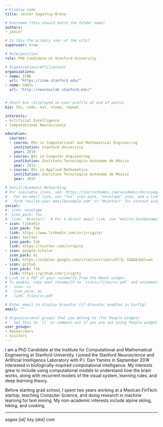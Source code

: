 ```yaml
---
# Display name
title: Javier Sagastuy-Brena

# Username (this should match the folder name)
authors:
- javier

# Is this the primary user of the site?
superuser: true

# Role/position
role: PhD Candidate at Stanford University

# Organizations/Affiliations
organizations:
- name: ICME
  url: "https://icme.stanford.edu/"
- name: SNAIL
  url: "http://neuroailab.stanford.edu/"


# Short bio (displayed in user profile at end of posts)
bio: Ski, code, eat, sleep, repeat.

interests:
- Artificial Intelligence
- Computational Neuroscience

education:
  courses:
  - course: MSc in Computational and Mathematical Engineering
    institution: Stanford University
    year: 2019
  - course: BSc in Computer Engineering
    institution: Instituto Tecnológico Autónomo de México
    year: 2015
  - course: BSc in Applied Mathematics
    institution: Instituto Tecnológico Autónomo de México
    year: 2015

# Social/Academic Networking
# For available icons, see: https://sourcethemes.com/academic/docs/page-builder/#icons
#   For an email link, use "fas" icon pack, "envelope" icon, and a link in the
#   form "mailto:your-email@example.com" or "#contact" for contact widget.
social:
#- icon: envelope
#  icon_pack: fas
#  link: '#contact'  # For a direct email link, use "mailto:test@example.org".
- icon: linkedin
  icon_pack: fab
  link: https://www.linkedin.com/in/jvrsgsty/
- icon: twitter
  icon_pack: fab
  link: https://twitter.com/jvrsgsty
- icon: google-scholar
  icon_pack: ai
  link: https://scholar.google.com/citations?user=dtlIL-IAAAAJ&hl=en
- icon: github
  icon_pack: fab
  link: https://github.com/jvrsgsty
# Link to a PDF of your resume/CV from the About widget.
# To enable, copy your resume/CV to `static/files/cv.pdf` and uncomment the lines below.
# - icon: cv
#   icon_pack: ai
#   link: files/cv.pdf

# Enter email to display Gravatar (if Gravatar enabled in Config)
email: ""

# Organizational groups that you belong to (for People widget)
#   Set this to `[]` or comment out if you are not using People widget.
user_groups:
- Researchers
- Visitors
---
```


I am a PhD Candidate at the Institute for Computational and Mathematical Engineering at Stanford University.
I joined the Stanford Neuroscience and Artificial Intelligence Laboratory with P.I. Dan Yamins in September 2018 interested in biologically-inspired computational intelligence. My interests grew to include using computational models to understand how the brain works, along with recurrent models of the visual system, learning rules, and deep learning theory.

Before starting grad school, I spent two years working at a Mexican FinTech startup, teaching Computer Science, and doing research in machine learning for text mining. My non-academic interests include alpine skiing, hiking, and cooking.

---

*sagas [at] hey [dot] com*


